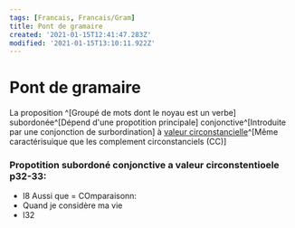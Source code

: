 ```yaml
---
tags: [Francais, Francais/Gram]
title: Pont de gramaire
created: '2021-01-15T12:41:47.283Z'
modified: '2021-01-15T13:10:11.922Z'
---
```


# Pont de gramaire

La proposition ^[Groupé de mots dont le noyau est un verbe] subordonée^[Dépend d'une propotition principale] conjonctive^[Introduite par une conjonction de surbordination] à <u>valeur circonstancielle</u>^[Même caractérisuique que les complement circonstanciels (CC)] 

### Propotition subordoné conjonctive a valeur circonstentioele p32-33:

- l8 Aussi que = COmparaisonn:
- Quand je considère ma vie
- l32  

